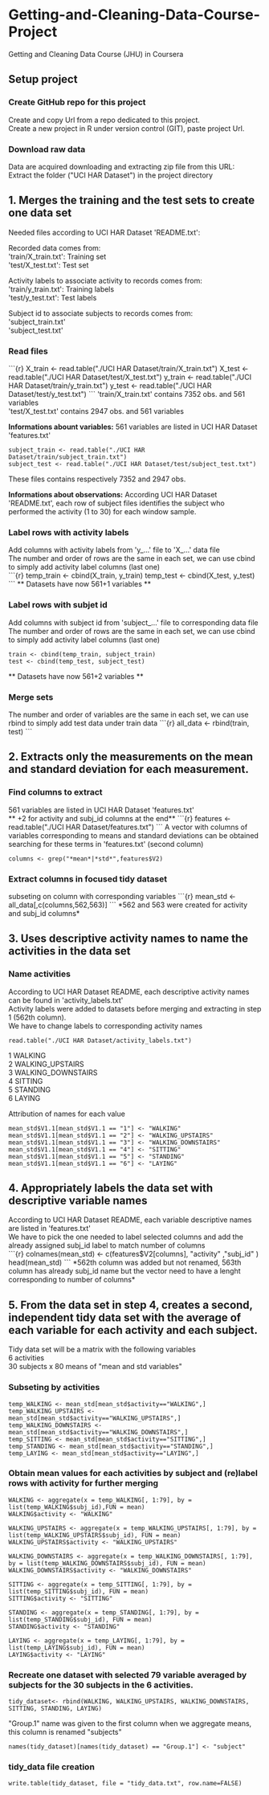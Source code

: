 # **Getting-and-Cleaning-Data-Course-Project**
<p>
Getting and Cleaning Data Course (JHU) in Coursera
</p>

## Setup project 
<p>
</p>

### Create GitHub repo for this project
<p> 
Create and copy Url from a repo dedicated to this project. <br>
Create a new project in R under version control (GIT), paste project Url.
</p>

### Download raw data
<p> 
Data are acquired downloading and extracting zip file from this URL: <br>
<https://d396qusza40orc.cloudfront.net/getdata%2Fprojectfiles%2FUCI%20HAR%20Dataset.zip>
Extract the folder ("UCI HAR Dataset") in the project directory 
</p>

## 1. Merges the training and the test sets to create one data set
<p> 
Needed files according to UCI HAR Dataset 'README.txt': <br>

Recorded data comes from: <br>
'train/X_train.txt': Training set <br> 
'test/X_test.txt': Test set <br>

Activity labels to associate activity to records comes from: <br>
'train/y_train.txt': Training labels <br>
'test/y_test.txt': Test labels <br>

Subject id to associate subjects to records comes from: <br>
'subject_train.txt' <br>
'subject_test.txt' <br> 
</p>

### Read files <br>
<p>
```{r}
X_train <- read.table("./UCI HAR Dataset/train/X_train.txt")
X_test <- read.table("./UCI HAR Dataset/test/X_test.txt")
y_train <- read.table("./UCI HAR Dataset/train/y_train.txt")
y_test <- read.table("./UCI HAR Dataset/test/y_test.txt")
```
'train/X_train.txt' contains 7352 obs. and 561 variables <br> 
'test/X_test.txt' contains 2947 obs. and 561 variables <br>  

**Informations abount variables:** 561 variables are listed in UCI HAR Dataset 'features.txt'

```{r}
subject_train <- read.table("./UCI HAR Dataset/train/subject_train.txt")
subject_test <- read.table("./UCI HAR Dataset/test/subject_test.txt")
```
These files contains respectively 7352 and 2947 obs. <br>  

**Informations about observations:** According UCI HAR Dataset 'README.txt', each row of subject files identifies the subject who performed the activity (1 to 30) for each window sample.
</p>

### Label rows with activity labels <br>
<p>
Add columns with activity labels from 'y_...' file to 'X_...' data file <br>
The number and order of rows are the same in each set, we can use cbind to simply add activity label columns (last one) <br>
```{r}
temp_train <- cbind(X_train, y_train)
temp_test <- cbind(X_test, y_test)
```
** Datasets have now 561+1 variables **
</p>

### Label rows with subjet id <br>
<p>
Add columns with subject id from 'subject_...' file to corresponding data file <br>
The number and order of rows are the same in each set, we can use cbind to simply add activity label columns (last one) <br>

```{r}
train <- cbind(temp_train, subject_train)
test <- cbind(temp_test, subject_test)
```
** Datasets have now 561+2 variables **
</p>

### Merge sets <br>
<p>
The number and order of variables are the same in each set, we can use rbind to simply add test data under train data
```{r}
all_data <- rbind(train, test)
```
</p>

## 2. Extracts only the measurements on the mean and standard deviation for each measurement. 
<p>
</p>

### Find columns to extract <br>
<p>
561 variables are listed in UCI HAR Dataset 'features.txt' <br>
** +2 for activity and subj_id columns at the end**
```{r}
features <- read.table("./UCI HAR Dataset/features.txt")
```
A vector with columns of variables corresponding to means and standard deviations can be obtained searching for these terms in 'features.txt' (second column) <br>

```{r}
columns <- grep("*mean*|*std*",features$V2) 
```
</p>

### Extract columns in focused tidy dataset <br>
<p>
subseting on column with corresponding variables
```{r}
mean_std <- all_data[,c(columns,562,563)] 
```
*562 and 563 were created for activity and subj_id columns*
</p>

## 3. Uses descriptive activity names to name the activities in the data set
<p>
</p>

### Name activities
<p>
According to UCI HAR Dataset README, each descriptive activity names can be found in 'activity_labels.txt' <br>
Activity labels were added to datasets before merging and extracting in step 1 (562th column). <br> 
We have to change labels to corresponding activity names <br>

```{r}
read.table("./UCI HAR Dataset/activity_labels.txt")
```
1 WALKING <br>
2 WALKING_UPSTAIRS <br>
3 WALKING_DOWNSTAIRS <br>
4 SITTING <br>
5 STANDING <br>
6 LAYING <br>

Attribution of names for each value
```{r}
mean_std$V1.1[mean_std$V1.1 == "1"] <- "WALKING"
mean_std$V1.1[mean_std$V1.1 == "2"] <- "WALKING_UPSTAIRS"
mean_std$V1.1[mean_std$V1.1 == "3"] <- "WALKING_DOWNSTAIRS"
mean_std$V1.1[mean_std$V1.1 == "4"] <- "SITTING"
mean_std$V1.1[mean_std$V1.1 == "5"] <- "STANDING"
mean_std$V1.1[mean_std$V1.1 == "6"] <- "LAYING"
```
</p>

## 4. Appropriately labels the data set with descriptive variable names
<p>
According to UCI HAR Dataset README, each variable descriptive names are listed in 'features.txt' <br>
We have to pick the one needed to label selected columns and add the already assigned subj_id label to match number of columns <br>
```{r}
colnames(mean_std) <- c(features$V2[columns], "activity" ,"subj_id" )
head(mean_std)
```
*562th column was added but not renamed, 563th column has already subj_id name but the vector need to have a lenght corresponding to number of columns*
</p>

## 5. From the data set in step 4, creates a second, independent tidy data set with the average of each variable for each activity and each subject.
<p>
Tidy data set will be a matrix with the following variables <br>
6 activities <br>
30 subjects x 80 means of "mean and std variables" <br>

### Subseting by activities
```{r}
temp_WALKING <- mean_std[mean_std$activity=="WALKING",]
temp_WALKING_UPSTAIRS <- mean_std[mean_std$activity=="WALKING_UPSTAIRS",]
temp_WALKING_DOWNSTAIRS <- mean_std[mean_std$activity=="WALKING_DOWNSTAIRS",]
temp_SITTING <- mean_std[mean_std$activity=="SITTING",]
temp_STANDING <- mean_std[mean_std$activity=="STANDING",]
temp_LAYING <- mean_std[mean_std$activity=="LAYING",]
```
### Obtain mean values for each activities by subject and (re)label rows with activity for further merging
```{r}
WALKING <- aggregate(x = temp_WALKING[, 1:79], by = list(temp_WALKING$subj_id),FUN = mean)
WALKING$activity <- "WALKING"

WALKING_UPSTAIRS <- aggregate(x = temp_WALKING_UPSTAIRS[, 1:79], by = list(temp_WALKING_UPSTAIRS$subj_id), FUN = mean)
WALKING_UPSTAIRS$activity <- "WALKING_UPSTAIRS"

WALKING_DOWNSTAIRS <- aggregate(x = temp_WALKING_DOWNSTAIRS[, 1:79], by = list(temp_WALKING_DOWNSTAIRS$subj_id), FUN = mean)
WALKING_DOWNSTAIRS$activity <- "WALKING_DOWNSTAIRS"

SITTING <- aggregate(x = temp_SITTING[, 1:79], by = list(temp_SITTING$subj_id), FUN = mean)
SITTING$activity <- "SITTING"

STANDING <- aggregate(x = temp_STANDING[, 1:79], by = list(temp_STANDING$subj_id), FUN = mean)
STANDING$activity <- "STANDING"

LAYING <- aggregate(x = temp_LAYING[, 1:79], by = list(temp_LAYING$subj_id), FUN = mean)
LAYING$activity <- "LAYING"
```

### Recreate one dataset with selected 79 variable averaged by subjects for the 30 subjects in the 6 activities.
```{r}
tidy_dataset<- rbind(WALKING, WALKING_UPSTAIRS, WALKING_DOWNSTAIRS, SITTING, STANDING, LAYING)
```
"Group.1" name was given to the first column when we aggregate means, this column is renamed "subjects"
```{r}
names(tidy_dataset)[names(tidy_dataset) == "Group.1"] <- "subject"
```
### tidy_data file creation
```{r}
write.table(tidy_dataset, file = "tidy_data.txt", row.name=FALSE)
```
</p>
